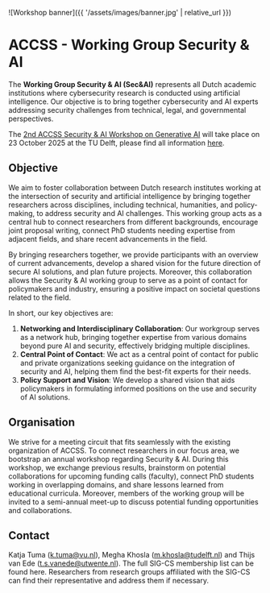 ![Workshop banner]({{ '/assets/images/banner.jpg' | relative_url }})
# ACCSS - Working Group Security & AI

The **Working Group Security & AI (Sec&AI)** represents all Dutch academic institutions where cybersecurity research is conducted using artificial intelligence. Our objective is to bring together cybersecurity and AI experts addressing security challenges from technical, legal, and governmental perspectives.

The [2nd ACCSS Security & AI Workshop on Generative AI](/workshop) will take place on 23 October 2025 at the TU Delft, please find all information [here](/workshop).

## Objective
We aim to foster collaboration between Dutch research institutes working at the intersection of security and artificial intelligence by bringing together researchers across disciplines, including technical, humanities, and policy-making, to address security and AI challenges. This working group acts as a central hub to connect researchers from different backgrounds, encourage joint proposal writing, connect PhD students needing expertise from adjacent fields, and share recent advancements in the field.

By bringing researchers together, we provide participants with an overview of current advancements, develop a shared vision for the future direction of secure AI solutions, and plan future projects. Moreover, this collaboration allows the Security & AI working group to serve as a point of contact for policymakers and industry, ensuring a positive impact on societal questions related to the field.

In short, our key objectives are:
1. **Networking and Interdisciplinary Collaboration**: Our workgroup serves as a network hub, bringing together expertise from various domains beyond pure AI and security, effectively bridging multiple disciplines.
2. **Central Point of Contact**: We act as a central point of contact for public and private organizations seeking guidance on the integration of security and AI, helping them find the best-fit experts for their needs.
3. **Policy Support and Vision**: We develop a shared vision that aids policymakers in formulating informed positions on the use and security of AI solutions. 

## Organisation
We strive for a meeting circuit that fits seamlessly with the existing organization of ACCSS. To connect researchers in our focus area, we bootstrap an annual workshop regarding Security & AI. During this workshop, we exchange previous results, brainstorm on potential collaborations for upcoming funding calls (faculty), connect PhD students working in overlapping domains, and share lessons learned from educational curricula. Moreover, members of the working group will be invited to a semi-annual meet-up to discuss potential funding opportunities and collaborations. 

## Contact
Katja Tuma ([k.tuma@vu.nl](mailto:k.tuma@vu.nl)), Megha Khosla ([m.khosla@tudelft.nl](mailto:m.khosla@tudelft.nl)) and Thijs van Ede ([t.s.vanede@utwente.nl](mailto:t.s.vanede@utwente.nl)). The full SIG-CS membership list can be found here. Researchers from research groups affiliated with the SIG-CS can find their representative and address them if necessary.
